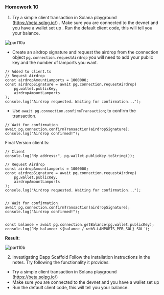 ### Homework 10

1. Try a simple client transaction in Solana playground (https://beta.solpg.io/)
. Make sure you are connected to the devnet and you have a wallet set up
. Run the default client code, this will tell you your balance.

![part10a](https://github.com/Mikerniker/Encode_Solana_Bootcamp_HW/assets/63586831/e4bc04c8-7646-42c1-b53e-eadd8933f99c)

  - Create an airdrop signature and request the airdrop from the connection object ```pg.connection.requestAirdrop``` you will need to add your public key and the
number of lamports you want.

```commandline
// Added to client.ts
// Request Airdrop
const airdropAmountLamports = 1000000;
const airdropSignature = await pg.connection.requestAirdrop(
    pg.wallet.publicKey,
    airdropAmountLamports
);
console.log("Airdrop requested. Waiting for confirmation...");

```

  - Use ```await pg.connection.confirmTransaction```; to confirm the transaction.
```commandline
// Wait for confirmation
await pg.connection.confirmTransaction(airdropSignature);
console.log("Airdrop confirmed!");
```
Final Version client.ts:
```commandline
// Client
console.log("My address:", pg.wallet.publicKey.toString());

// Request Airdrop
const airdropAmountLamports = 1000000;
const airdropSignature = await pg.connection.requestAirdrop(
    pg.wallet.publicKey,
    airdropAmountLamports
);
console.log("Airdrop requested. Waiting for confirmation...");


// Wait for confirmation
await pg.connection.confirmTransaction(airdropSignature);
console.log("Airdrop confirmed!");


const balance = await pg.connection.getBalance(pg.wallet.publicKey);
console.log(`My balance: ${balance / web3.LAMPORTS_PER_SOL} SOL`);

```
**Result:**

![part10b](https://github.com/Mikerniker/Encode_Solana_Bootcamp_HW/assets/63586831/72a86b2a-39b5-449b-a050-2b6629618b02)

2. Investigating Dapp Scaffold
Follow the installation instructions in the notes.
Try following the functionality it provides:
- Try a simple client transaction in Solana
playground (https://beta.solpg.io/)
- Make sure you are connected to the
devnet and you have a wallet set up
- Run the default client code, this will tell
you your balance.

<!---
import { useConnection, useWallet } from '@solana/wallet-adapter-react';
import { SystemProgram, Transaction, TransactionSignature, PublicKey } from '@solana/web3.js';
import { FC, useCallback } from 'react';
import { notify } from "../utils/notifications";

// Hardcoded recipient address
const RECIPIENT_ADDRESS = "5xot9PVkphiX2adznghwrAuxGs2zeWisNSxMW6hU6Hkj";

export const SendTransaction: FC = () => {
    const { connection } = useConnection(); // Use useConnection hook to get connection
    const { publicKey, sendTransaction } = useWallet();
    const onClick = useCallback(async () => {
        if (!publicKey) {
            notify({ type: 'error', message: `Wallet not connected!` });
            console.log('error', `Send Transaction: Wallet not connected!`);
            return;
        }

        let signature: TransactionSignature = '';
        try {
            // Create instruction to send SOL to the hardcoded address
            const instruction = SystemProgram.transfer({
                fromPubkey: publicKey,
                toPubkey: new PublicKey(RECIPIENT_ADDRESS),
                lamports: 1_000_000, // Amount in lamports (1 SOL)
            });

            // Create a new Transaction
            const transaction = new Transaction().add(instruction);

            // Send transaction and await for signature
            signature = await sendTransaction(transaction, connection);

            // Confirm transaction
            await connection.confirmTransaction(signature, 'confirmed');

            console.log(signature);
            notify({ type: 'success', message: 'Transaction successful!', txid: signature });
        } catch (error: any) {
            notify({ type: 'error', message: `Transaction failed!`, description: error?.message, txid: signature });
            console.log('error', `Transaction failed! ${error?.message}`, signature);
        }
    }, [publicKey, notify, connection, sendTransaction]);

    return (
        <div className="flex flex-row justify-center">
            <div className="relative group items-center">
                <div className="m-1 absolute -inset-0.5 bg-gradient-to-r from-indigo-500 to-fuchsia-500 
                rounded-lg blur opacity-20 group-hover:opacity-100 transition duration-1000 group-hover:duration-200 animate-tilt"></div>
                    <button
                        className="group w-60 m-2 btn animate-pulse bg-gradient-to-br from-indigo-500 to-fuchsia-500 hover:from-white hover:to-purple-300 text-black"
                        onClick={onClick} disabled={!publicKey}
                    >
                        <div className="hidden group-disabled:block ">
                        Wallet not connected
                        </div>
                         <span className="block group-disabled:hidden" >
                            Send Transaction
                        </span>
                    </button>
             </div>
        </div>
    );
};

-->